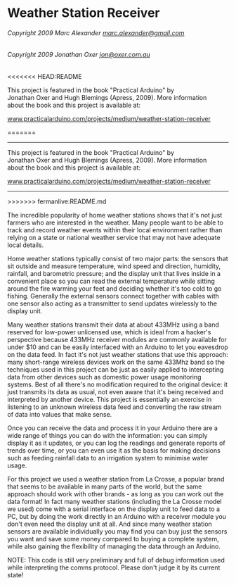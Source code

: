 # Weather Station Receiver

###### Copyright 2009 Marc Alexander <marc.alexander@gmail.com>
###### Copyright 2009 Jonathan Oxer <jon@oxer.com.au> 
<<<<<<< HEAD:README


 This project is featured in the book "Practical Arduino" by       
 Jonathan Oxer and Hugh Blemings (Apress, 2009). More information    
 about the book and this project is available at:                   
                                                                     
 www.practicalarduino.com/projects/medium/weather-station-receiver 
 

=======
___

 This project is featured in the book "Practical Arduino" by       
 Jonathan Oxer and Hugh Blemings (Apress, 2009). More information    
 about the book and this project is available at:                   
                                                                     
 www.practicalarduino.com/projects/medium/weather-station-receiver 
 
 ____
 
 <div class=text-justify>
>>>>>>> fermanlive:README.md

The incredible popularity of home weather stations shows that it's not
just farmers who are interested in the weather. Many people want to be
able to track and record weather events within their local environment
rather than relying on a state or national weather service that may not
have adequate local details.

Home weather stations typically consist of two major parts: the sensors
that sit outside and measure temperature, wind speed and direction,
humidity, rainfall, and barometric pressure; and the display unit that
lives inside in a convenient place so you can read the external
temperature while sitting around the fire warming your feet and
deciding whether it's too cold to go fishing. Generally the external
sensors connect together with cables with one sensor also acting as a
transmitter to send updates wirelessly to the display unit.

Many weather stations transmit their data at about 433MHz using a band
reserved for low-power unlicensed use, which is ideal from a hacker's
perspective because 433MHz receiver modules are commonly available for
under $10 and can be easily interfaced with an Arduino to let you
eavesdrop on the data feed. In fact it's not just weather stations that
use this approach: many short-range wireless devices work on the same
433Mhz band so the techniques used in this project can be just as easily
applied to intercepting data from other devices such as domestic power
usage monitoring systems. Best of all there's no modification required
to the original device: it just transmits its data as usual, not even
aware that it's being received and interpreted by another device. This
project is essentially an exercise in listening to an unknown wireless
data feed and converting the raw stream of data into values that make
sense.

Once you can receive the data and process it in your Arduino there are a
wide range of things you can do with the information: you can simply
display it as it updates, or you can log the readings and generate
reports of trends over time, or you can even use it as the basis for
making decisions such as feeding rainfall data to an irrigation system
to minimise water usage.

For this project we used a weather station from La Crosse, a popular
brand that seems to be available in many parts of the world, but the
same approach should work with other brands - as long as you can work
out the data format! In fact many weather stations (including the La
Crosse model we used) come with a serial interface on the display unit
to feed data to a PC, but by doing the work directly in an Arduino with
a receiver module you don't even need the display unit at all. And since
many weather station sensors are available individually you may find you
can buy just the sensors you want and save some money compared to buying
a complete system, while also gaining the flexibility of managing the
data through an Arduino.

</div>

NOTE: This code is still very preliminary and full of debug information
used while interpreting the comms protocol. Please don't judge it by
its current state!